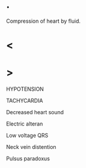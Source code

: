 # .

Compression of heart by fluid.

# <

# >

HYPOTENSION

TACHYCARDIA

Decreased heart sound

Electric alteran

Low voltage QRS

Neck vein distention

Pulsus paradoxus
